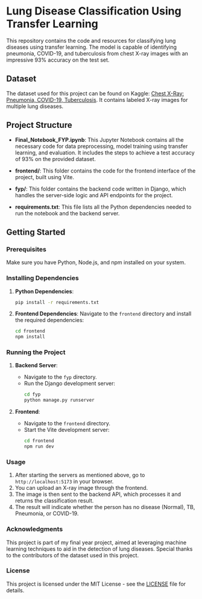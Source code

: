 # Lung Disease Classification Using Transfer Learning

This repository contains the code and resources for classifying lung diseases using transfer learning. The model is capable of identifying pneumonia, COVID-19, and tuberculosis from chest X-ray images with an impressive 93% accuracy on the test set.

## Dataset

The dataset used for this project can be found on Kaggle: [Chest X-Ray: Pneumonia, COVID-19, Tuberculosis](https://www.kaggle.com/datasets/jtiptj/chest-xray-pneumoniacovid19tuberculosis). It contains labeled X-ray images for multiple lung diseases.

## Project Structure

- **Final_Notebook_FYP.ipynb**: This Jupyter Notebook contains all the necessary code for data preprocessing, model training using transfer learning, and evaluation. It includes the steps to achieve a test accuracy of 93% on the provided dataset.
  
- **frontend/**: This folder contains the code for the frontend interface of the project, built using Vite.
  
- **fyp/**: This folder contains the backend code written in Django, which handles the server-side logic and API endpoints for the project.

- **requirements.txt**: This file lists all the Python dependencies needed to run the notebook and the backend server.

## Getting Started

### Prerequisites

Make sure you have Python, Node.js, and npm installed on your system.

### Installing Dependencies

1. **Python Dependencies**:
   ```bash
   pip install -r requirements.txt
   ```

2. **Frontend Dependencies**:
   Navigate to the `frontend` directory and install the required dependencies:
   ```bash
   cd frontend
   npm install
   ```

### Running the Project

1. **Backend Server**:
   - Navigate to the `fyp` directory.
   - Run the Django development server:
     ```bash
     cd fyp
     python manage.py runserver
     ```

2. **Frontend**:
   - Navigate to the `frontend` directory.
   - Start the Vite development server:
     ```bash
     cd frontend
     npm run dev
     ```

### Usage

1. After starting the servers as mentioned above, go to `http://localhost:5173` in your browser.
2. You can upload an X-ray image through the frontend.
3. The image is then sent to the backend API, which processes it and returns the classification result.
4. The result will indicate whether the person has no disease (Normal), TB, Pneumonia, or COVID-19.

### Acknowledgments

This project is part of my final year project, aimed at leveraging machine learning techniques to aid in the detection of lung diseases. Special thanks to the contributors of the dataset used in this project.

### License

This project is licensed under the MIT License - see the [LICENSE](LICENSE) file for details.